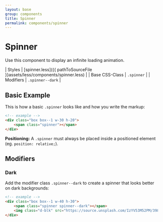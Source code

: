 ```yaml
---
layout: base
group: components
title: Spinner
permalink: components/spinner
---
```


# Spinner

<p class="intro">Use this component to display an infinite loading animation.</p>

| Styles         | [spinner.less]({{ pathToSourceFile }}assets/less/components/spinner.less) |
| Base CSS-Class | `.spinner`                                                              |
| Modifiers      | `.spinner--dark`                                                        |

## Basic Example

This is how a basic `.spinner` looks like and how you write the markup:

```html
<!-- example -->
<div class="box box--1 w-30 h-20">
    <span class="spinner"></span>
</div>
```

<p class="hint hint--negative"><b>Positioning:</b> A <code>.spinner</code> must always be placed inside a positioned element (eg. <code>position: relative;</code>).</p>

## Modifiers

### Dark

Add the modifier class `.spinner--dark` to create a spinner that looks better on dark backgrounds:

```html
<!-- example -->
<div class="box box--1 w-40 h-30">
    <span class="spinner spinner--dark"></span>
    <img class="d-blk" src="https://source.unsplash.com/IzYV53M52PM/398x298" />
</div>
```